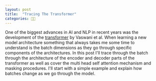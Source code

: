 ```yaml
---
layout: post
title:  "Tracing The Transformer"
categories: 👨‍💻
---
```


One of the biggest advances in AI and NLP in recent years was the development of the [transformer][vaswani] by Vaswani et al. When learning a new model architecture something that always takes me some time to understand is the batch dimensions as they go through specific components of the architectures.  In this post I'll trace through the batch through the architecture of the encoder and decoder parts of the transformer as well as cover the multi head self attention mechanism and masking procedures. I'll start with a simple example and explain how batches change as we go through the model. 



[vaswani]: https://arxiv.org/pdf/1706.03762.pdf
